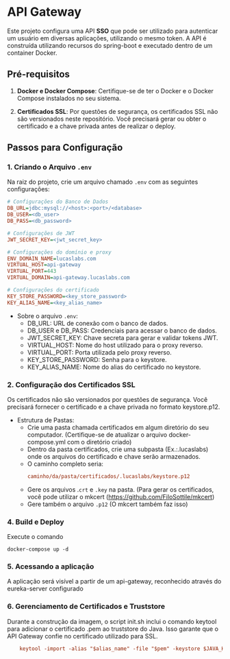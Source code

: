 # API Gateway

Este projeto configura uma API **SSO** que pode ser utilizado para autenticar um usuário em diversas aplicações, utilizando o mesmo token. A API é construída utilizando recursos do spring-boot e executado dentro de um container Docker. 

## Pré-requisitos

1. **Docker e Docker Compose**: Certifique-se de ter o Docker e o Docker Compose instalados no seu sistema.
   
2. **Certificados SSL**: Por questões de segurança, os certificados SSL não são versionados neste repositório. Você precisará gerar ou obter o certificado e a chave privada antes de realizar o deploy.

## Passos para Configuração

### 1. Criando o Arquivo `.env`

Na raiz do projeto, crie um arquivo chamado `.env` com as seguintes configurações:

```ini
# Configurações do Banco de Dados
DB_URL=jdbc:mysql://<host>:<port>/<database>
DB_USER=<db_user>
DB_PASS=<db_password>

# Configurações de JWT
JWT_SECRET_KEY=<jwt_secret_key>

# Configurações do domínio e proxy
ENV_DOMAIN_NAME=lucaslabs.com
VIRTUAL_HOST=api-gateway
VIRTUAL_PORT=443
VIRTUAL_DOMAIN=api-gateway.lucaslabs.com

# Configurações do certificado
KEY_STORE_PASSWORD=<key_store_password>
KEY_ALIAS_NAME=<key_alias_name>

```

- Sobre o arquivo `.env`: 
    * DB_URL: URL de conexão com o banco de dados.
    * DB_USER e DB_PASS: Credenciais para acessar o banco de dados.
    * JWT_SECRET_KEY: Chave secreta para gerar e validar tokens JWT.
    * VIRTUAL_HOST: Nome do host utilizado para o proxy reverso.
    * VIRTUAL_PORT: Porta utilizada pelo proxy reverso.
    * KEY_STORE_PASSWORD: Senha para o keystore.
    * KEY_ALIAS_NAME: Nome do alias do certificado no keystore.

### 2. **Configuração dos Certificados SSL**
Os certificados não são versionados por questões de segurança. Você precisará fornecer o certificado e a chave privada no formato keystore.p12.

- Estrutura de Pastas:
    * Crie uma pasta chamada certificados em algum diretório do seu computador. (Certifique-se de atualizar o arquivo docker-compose.yml com o diretório criado)
    * Dentro da pasta certificados, crie uma subpasta (Ex.:.lucaslabs) onde os arquivos do certificado e chave serão armazenados.
    * O caminho completo seria:
      ```ini
      caminho/da/pasta/certificados/.lucaslabs/keystore.p12
    * Gere os arquivos .`crt` e `.key` na pasta. (Para gerar os certificados, você pode utilizar o mkcert (https://github.com/FiloSottile/mkcert)
    * Gere também o arquivo `.p12` (O mkcert também faz isso)

### 4. **Build e Deploy**
Execute o comando 
```
docker-compose up -d
```

### 5. **Acessando a aplicação**
A aplicação será visível a partir de um api-gateway, reconhecido através do eureka-server configurado

### 6. Gerenciamento de Certificados e Truststore
Durante a construção da imagem, o script init.sh inclui o comando keytool para adicionar o certificado .pem ao truststore do Java. Isso garante que o API Gateway confie no certificado utilizado para SSL.
```ini
    keytool -import -alias "$alias_name" -file "$pem" -keystore $JAVA_HOME/lib/security/cacerts -storepass changeit -noprompt
```